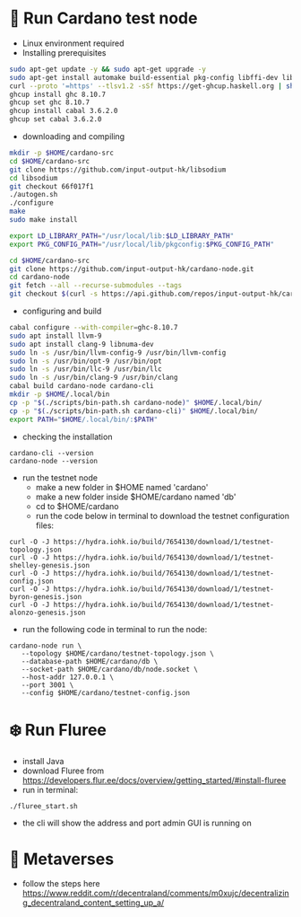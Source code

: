 
# :crystal_ball: Run Cardano test node
- Linux environment required
- Installing prerequisites
```bash
sudo apt-get update -y && sudo apt-get upgrade -y
sudo apt-get install automake build-essential pkg-config libffi-dev libgmp-dev libssl-dev libtinfo-dev libsystemd-dev zlib1g-dev make g++ tmux git jq wget libncursesw5 libtool autoconf -y
curl --proto '=https' --tlsv1.2 -sSf https://get-ghcup.haskell.org | sh
ghcup install ghc 8.10.7
ghcup set ghc 8.10.7
ghcup install cabal 3.6.2.0
ghcup set cabal 3.6.2.0
```



- downloading and compiling
```bash
mkdir -p $HOME/cardano-src
cd $HOME/cardano-src
git clone https://github.com/input-output-hk/libsodium
cd libsodium
git checkout 66f017f1
./autogen.sh
./configure
make
sudo make install

export LD_LIBRARY_PATH="/usr/local/lib:$LD_LIBRARY_PATH"
export PKG_CONFIG_PATH="/usr/local/lib/pkgconfig:$PKG_CONFIG_PATH"

cd $HOME/cardano-src
git clone https://github.com/input-output-hk/cardano-node.git
cd cardano-node
git fetch --all --recurse-submodules --tags
git checkout $(curl -s https://api.github.com/repos/input-output-hk/cardano-node/releases/latest | jq -r .tag_name)
```



- configuring and build
```bash
cabal configure --with-compiler=ghc-8.10.7
sudo apt install llvm-9
sudo apt install clang-9 libnuma-dev
sudo ln -s /usr/bin/llvm-config-9 /usr/bin/llvm-config
sudo ln -s /usr/bin/opt-9 /usr/bin/opt
sudo ln -s /usr/bin/llc-9 /usr/bin/llc
sudo ln -s /usr/bin/clang-9 /usr/bin/clang
cabal build cardano-node cardano-cli
mkdir -p $HOME/.local/bin
cp -p "$(./scripts/bin-path.sh cardano-node)" $HOME/.local/bin/
cp -p "$(./scripts/bin-path.sh cardano-cli)" $HOME/.local/bin/
export PATH="$HOME/.local/bin/:$PATH"
```



- checking the installation
```
cardano-cli --version
cardano-node --version
```



- run the testnet node
   - make a new folder in $HOME named 'cardano'
   - make a new folder inside $HOME/cardano named 'db'
   - cd to $HOME/cardano
   - run the code below in terminal to download the testnet configuration files:
```
curl -O -J https://hydra.iohk.io/build/7654130/download/1/testnet-topology.json
curl -O -J https://hydra.iohk.io/build/7654130/download/1/testnet-shelley-genesis.json
curl -O -J https://hydra.iohk.io/build/7654130/download/1/testnet-config.json
curl -O -J https://hydra.iohk.io/build/7654130/download/1/testnet-byron-genesis.json
curl -O -J https://hydra.iohk.io/build/7654130/download/1/testnet-alonzo-genesis.json
```
- run the following code in terminal to run the node:
```
cardano-node run \
   --topology $HOME/cardano/testnet-topology.json \
   --database-path $HOME/cardano/db \
   --socket-path $HOME/cardano/db/node.socket \
   --host-addr 127.0.0.1 \
   --port 3001 \
   --config $HOME/cardano/testnet-config.json
```



# :snowflake: Run Fluree
- install Java
- download Fluree from https://developers.flur.ee/docs/overview/getting_started/#install-fluree
- run in terminal:
```
./fluree_start.sh
```
- the cli will show the address and port admin GUI is running on


# :milky_way: Metaverses
- follow the steps here https://www.reddit.com/r/decentraland/comments/m0xujc/decentralizing_decentraland_content_setting_up_a/
